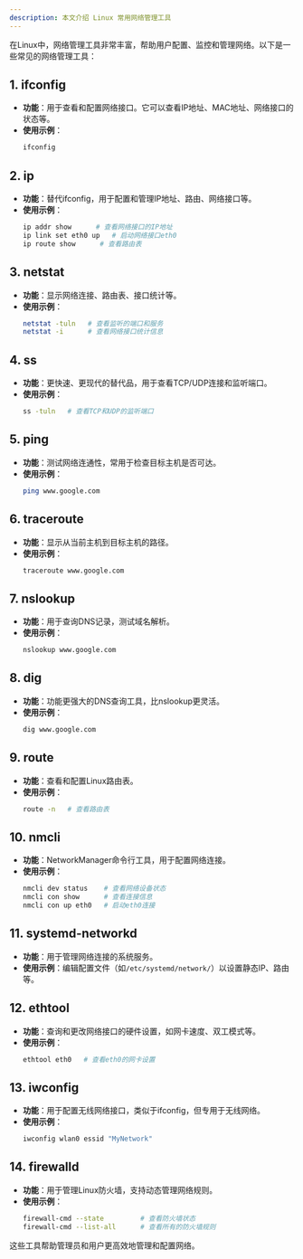 ```yaml
---
description: 本文介绍 Linux 常用网络管理工具 
---
```




在Linux中，网络管理工具非常丰富，帮助用户配置、监控和管理网络。以下是一些常见的网络管理工具：

## 1. **ifconfig**
   - **功能**：用于查看和配置网络接口。它可以查看IP地址、MAC地址、网络接口的状态等。
   - **使用示例**：
     ```bash
     ifconfig
     ```

## 2. **ip**
   - **功能**：替代ifconfig，用于配置和管理IP地址、路由、网络接口等。
   - **使用示例**：
     ```bash
     ip addr show      # 查看网络接口的IP地址
     ip link set eth0 up   # 启动网络接口eth0
     ip route show      # 查看路由表
     ```

## 3. **netstat**
   - **功能**：显示网络连接、路由表、接口统计等。
   - **使用示例**：
     ```bash
     netstat -tuln   # 查看监听的端口和服务
     netstat -i      # 查看网络接口统计信息
     ```

## 4. **ss**
   - **功能**：更快速、更现代的替代品，用于查看TCP/UDP连接和监听端口。
   - **使用示例**：
     ```bash
     ss -tuln   # 查看TCP和UDP的监听端口
     ```

## 5. **ping**
   - **功能**：测试网络连通性，常用于检查目标主机是否可达。
   - **使用示例**：
     ```bash
     ping www.google.com
     ```

## 6. **traceroute**
   - **功能**：显示从当前主机到目标主机的路径。
   - **使用示例**：
     ```bash
     traceroute www.google.com
     ```

## 7. **nslookup**
   - **功能**：用于查询DNS记录，测试域名解析。
   - **使用示例**：
     ```bash
     nslookup www.google.com
     ```

## 8. **dig**
   - **功能**：功能更强大的DNS查询工具，比nslookup更灵活。
   - **使用示例**：
     ```bash
     dig www.google.com
     ```

## 9. **route**
   - **功能**：查看和配置Linux路由表。
   - **使用示例**：
     ```bash
     route -n   # 查看路由表
     ```

## 10. **nmcli**
   - **功能**：NetworkManager命令行工具，用于配置网络连接。
   - **使用示例**：
     ```bash
     nmcli dev status    # 查看网络设备状态
     nmcli con show      # 查看连接信息
     nmcli con up eth0   # 启动eth0连接
     ```

## 11. **systemd-networkd**
   - **功能**：用于管理网络连接的系统服务。
   - **使用示例**：编辑配置文件（如`/etc/systemd/network/`）以设置静态IP、路由等。

## 12. **ethtool**
   - **功能**：查询和更改网络接口的硬件设置，如网卡速度、双工模式等。
   - **使用示例**：
     ```bash
     ethtool eth0   # 查看eth0的网卡设置
     ```

## 13. **iwconfig**
   - **功能**：用于配置无线网络接口，类似于ifconfig，但专用于无线网络。
   - **使用示例**：
     ```bash
     iwconfig wlan0 essid "MyNetwork"
     ```

## 14. **firewalld**
   - **功能**：用于管理Linux防火墙，支持动态管理网络规则。
   - **使用示例**：
     ```bash
     firewall-cmd --state         # 查看防火墙状态
     firewall-cmd --list-all      # 查看所有的防火墙规则
     ```

这些工具帮助管理员和用户更高效地管理和配置网络。